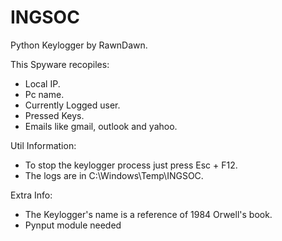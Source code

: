 # INGSOC
Python Keylogger by RawnDawn.

This Spyware recopiles:
- Local IP.
- Pc name.
- Currently Logged user.
- Pressed Keys.
- Emails like gmail, outlook and yahoo.

Util Information:
- To stop the keylogger process just press Esc + F12.
- The logs are in C:\Windows\Temp\INGSOC.

Extra Info:
- The Keylogger's name is a reference of 1984 Orwell's book.
- Pynput module needed 

